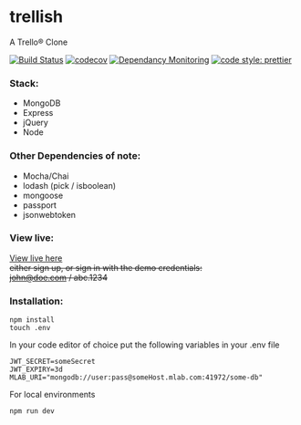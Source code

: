 # trellish

A Trello® Clone

[![Build Status](https://travis-ci.org/rcmaples/trellish.svg?branch=master)](https://travis-ci.org/rcmaples/trellish)
[![codecov](https://codecov.io/gh/rcmaples/trellish/branch/master/graph/badge.svg)](https://codecov.io/gh/rcmaples/trellish)
[![Dependancy Monitoring](https://badgen.net/badge//dependabot/green?icon=dependabot)](https://dependabot.com/)
[![code style: prettier](https://img.shields.io/badge/code_style-prettier-ff69b4.svg?style=flat-square)](https://github.com/prettier/prettier)

### Stack:

- MongoDB
- Express
- jQuery
- Node

### Other Dependencies of note:

- Mocha/Chai
- lodash (pick / isboolean)
- mongoose
- passport
- jsonwebtoken

### View live:

[View live here](https://trellish.herokuapp.com)\
~~either sign up, or sign in with the demo credentials:~~\
~~john@doe.com / abc.1234~~

### Installation:

```
npm install
touch .env
```

In your code editor of choice put the following variables in your .env file

```
JWT_SECRET=someSecret
JWT_EXPIRY=3d
MLAB_URI="mongodb://user:pass@someHost.mlab.com:41972/some-db"
```

For local environments

```
npm run dev
```
